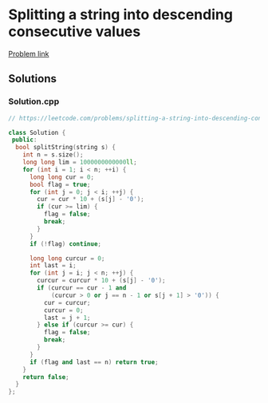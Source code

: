 # Splitting a string into descending consecutive values

[Problem link](https://leetcode.com/problems/splitting-a-string-into-descending-consecutive-values)

## Solutions


### Solution.cpp
```cpp
// https://leetcode.com/problems/splitting-a-string-into-descending-consecutive-values

class Solution {
 public:
  bool splitString(string s) {
    int n = s.size();
    long long lim = 1000000000000ll;
    for (int i = 1; i < n; ++i) {
      long long cur = 0;
      bool flag = true;
      for (int j = 0; j < i; ++j) {
        cur = cur * 10 + (s[j] - '0');
        if (cur >= lim) {
          flag = false;
          break;
        }
      }
      if (!flag) continue;

      long long curcur = 0;
      int last = i;
      for (int j = i; j < n; ++j) {
        curcur = curcur * 10 + (s[j] - '0');
        if (curcur == cur - 1 and
            (curcur > 0 or j == n - 1 or s[j + 1] > '0')) {
          cur = curcur;
          curcur = 0;
          last = j + 1;
        } else if (curcur >= cur) {
          flag = false;
          break;
        }
      }
      if (flag and last == n) return true;
    }
    return false;
  }
};
```